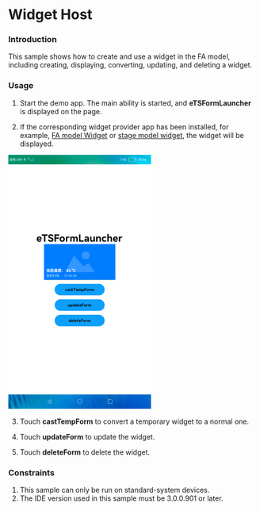 # Widget Host

### Introduction

This sample shows how to create and use a widget in the FA model, including creating, displaying, converting, updating, and deleting a widget.

### Usage

1. Start the demo app. The main ability is started, and **eTSFormLauncher** is displayed on the page.

2. If the corresponding widget provider app has been installed, for example, [FA model Widget](../FormAbility/README.md) or [stage model widget](../FormExtAbility/README.md), the widget will be displayed.

<img src="screenshots/eTSFormLauncherExample.png" alt="eTSFormLauncherExample" style="zoom:50%;" />

3. Touch **castTempForm** to convert a temporary widget to a normal one.

4. Touch **updateForm** to update the widget.

5. Touch **deleteForm** to delete the widget.

### Constraints

1. This sample can only be run on standard-system devices.
2. The IDE version used in this sample must be 3.0.0.901 or later.
